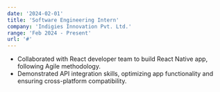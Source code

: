 ```yaml
---
date: '2024-02-01'
title: 'Software Engineering Intern'
company: 'Indigies Innovation Pvt. Ltd.'
range: 'Feb 2024 - Present'
url: '#'
---
```


- Collaborated with React developer team to build React Native app, following Agile methodology.
- Demonstrated API integration skills, optimizing app functionality and ensuring cross-platform compatibility.